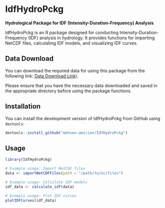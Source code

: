 
# IdfHydroPckg

**Hydrological Package for IDF (Intensity-Duration-Frequency) Analysis**

IdfHydroPckg is an R package designed for conducting Intensity-Duration-Frequency (IDF) analysis in hydrology. It provides functions for importing NetCDF files, calculating IDF models, and visualizing IDF curves.

## Data Download

You can download the required data for using this package from the following link: [Data Download Link](https://owncloud.cesnet.cz/index.php/s/HyKD3KXSOontoKX/download)).

Please ensure that you have the necessary data downloaded and saved in the appropriate directory before using the package functions.


## Installation

You can install the development version of IdfHydroPckg from GitHub using `devtools`:

```r
devtools::install_github("mohsen-amirian/IdfHydroPckg")
```
## Usage

```r
library(IdfHydroPckg)

# Example usage: Import NetCDF files
data <- importNetCDFFiles(path = "/path/to/nc/files")

# Example usage: Calculate IDF models
idf_data <- calculate_idf(data)

# Example usage: Plot IDF curves
plotIDFCurves(idf_data)
```

